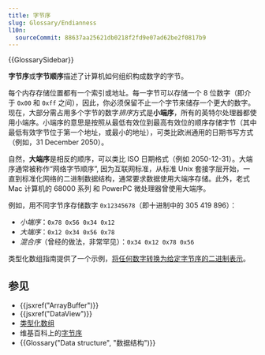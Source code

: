 ```yaml
---
title: 字节序
slug: Glossary/Endianness
l10n:
  sourceCommit: 88637aa25621db0218f2fd9e07ad62be2f0817b9
---
```


{{GlossarySidebar}}

**字节序**或**字节顺序**描述了计算机如何组织构成数字的字节。

每个内存存储位置都有一个索引或地址。每一字节可以存储一个 8 位数字（即介于 `0x00` 和 `0xff` 之间），因此，你必须保留不止一个字节来储存一个更大的数字。现在，大部分需占用多个字节的数字*排序*方式是**小端序**，所有的英特尔处理器都使用小端序。小端序的意思是按照从最低有效位到最高有效位的顺序存储字节（其中最低有效字节位于第一个地址，或最小的地址），可类比欧洲通用的日期书写方式（例如，31 December 2050）。

自然，**大端序**是相反的顺序，可以类比 ISO 日期格式（例如 2050-12-31）。大端序通常被称作“网络字节顺序”, 因为互联网标准，从标准 Unix 套接字层开始，一直到标准化网络的二进制数据结构，通常要求数据使用大端序存储。此外，老式 Mac 计算机的 68000 系列 和 PowerPC 微处理器曾使用大端序。

例如，用不同字节序存储数字 `0x12345678`（即十进制中的 305 419 896）：

- _小端序_：`0x78 0x56 0x34 0x12`
- _大端序_：`0x12 0x34 0x56 0x78`
- _混合序_（曾经的做法，非常罕见）：`0x34 0x12 0x78 0x56`

类型化数组指南提供了一个示例，[将任何数字转换为给定字节序的二进制表示](/zh-CN/docs/Web/JavaScript/Typed_arrays#视图)。

## 参见

- {{jsxref("ArrayBuffer")}}
- {{jsxref("DataView")}}
- [类型化数组](/zh-CN/docs/Web/JavaScript/Typed_arrays)
- 维基百科上的[字节序](https://zh.wikipedia.org/wiki/字节序)
- {{Glossary("Data structure", "数据结构")}}
